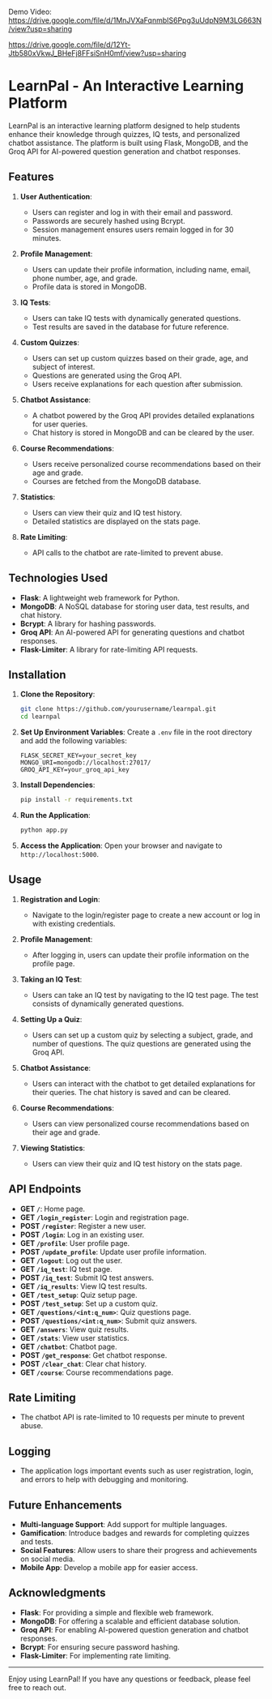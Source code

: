 Demo Video: 
https://drive.google.com/file/d/1MnJVXaFqnmbIS6Ppg3uUdpN9M3LG663N/view?usp=sharing 

https://drive.google.com/file/d/12Yt-Jtb580xVkwJ_BHeFj8FFsiSnH0mf/view?usp=sharing


# LearnPal - An Interactive Learning Platform

LearnPal is an interactive learning platform designed to help students enhance their knowledge through quizzes, IQ tests, and personalized chatbot assistance. The platform is built using Flask, MongoDB, and the Groq API for AI-powered question generation and chatbot responses.

## Features

1. **User Authentication**:
   - Users can register and log in with their email and password.
   - Passwords are securely hashed using Bcrypt.
   - Session management ensures users remain logged in for 30 minutes.

2. **Profile Management**:
   - Users can update their profile information, including name, email, phone number, age, and grade.
   - Profile data is stored in MongoDB.

3. **IQ Tests**:
   - Users can take IQ tests with dynamically generated questions.
   - Test results are saved in the database for future reference.

4. **Custom Quizzes**:
   - Users can set up custom quizzes based on their grade, age, and subject of interest.
   - Questions are generated using the Groq API.
   - Users receive explanations for each question after submission.

5. **Chatbot Assistance**:
   - A chatbot powered by the Groq API provides detailed explanations for user queries.
   - Chat history is stored in MongoDB and can be cleared by the user.

6. **Course Recommendations**:
   - Users receive personalized course recommendations based on their age and grade.
   - Courses are fetched from the MongoDB database.

7. **Statistics**:
   - Users can view their quiz and IQ test history.
   - Detailed statistics are displayed on the stats page.

8. **Rate Limiting**:
   - API calls to the chatbot are rate-limited to prevent abuse.

## Technologies Used

- **Flask**: A lightweight web framework for Python.
- **MongoDB**: A NoSQL database for storing user data, test results, and chat history.
- **Bcrypt**: A library for hashing passwords.
- **Groq API**: An AI-powered API for generating questions and chatbot responses.
- **Flask-Limiter**: A library for rate-limiting API requests.


## Installation

1. **Clone the Repository**:
   ```bash
   git clone https://github.com/yourusername/learnpal.git
   cd learnpal
   ```

2. **Set Up Environment Variables**:
   Create a `.env` file in the root directory and add the following variables:
   ```plaintext
   FLASK_SECRET_KEY=your_secret_key
   MONGO_URI=mongodb://localhost:27017/
   GROQ_API_KEY=your_groq_api_key
   ```

3. **Install Dependencies**:
   ```bash
   pip install -r requirements.txt
   ```

4. **Run the Application**:
   ```bash
   python app.py
   ```

5. **Access the Application**:
   Open your browser and navigate to `http://localhost:5000`.

## Usage

1. **Registration and Login**:
   - Navigate to the login/register page to create a new account or log in with existing credentials.

2. **Profile Management**:
   - After logging in, users can update their profile information on the profile page.

3. **Taking an IQ Test**:
   - Users can take an IQ test by navigating to the IQ test page. The test consists of dynamically generated questions.

4. **Setting Up a Quiz**:
   - Users can set up a custom quiz by selecting a subject, grade, and number of questions. The quiz questions are generated using the Groq API.

5. **Chatbot Assistance**:
   - Users can interact with the chatbot to get detailed explanations for their queries. The chat history is saved and can be cleared.

6. **Course Recommendations**:
   - Users can view personalized course recommendations based on their age and grade.

7. **Viewing Statistics**:
   - Users can view their quiz and IQ test history on the stats page.

## API Endpoints

- **GET `/`**: Home page.
- **GET `/login_register`**: Login and registration page.
- **POST `/register`**: Register a new user.
- **POST `/login`**: Log in an existing user.
- **GET `/profile`**: User profile page.
- **POST `/update_profile`**: Update user profile information.
- **GET `/logout`**: Log out the user.
- **GET `/iq_test`**: IQ test page.
- **POST `/iq_test`**: Submit IQ test answers.
- **GET `/iq_results`**: View IQ test results.
- **GET `/test_setup`**: Quiz setup page.
- **POST `/test_setup`**: Set up a custom quiz.
- **GET `/questions/<int:q_num>`**: Quiz questions page.
- **POST `/questions/<int:q_num>`**: Submit quiz answers.
- **GET `/answers`**: View quiz results.
- **GET `/stats`**: View user statistics.
- **GET `/chatbot`**: Chatbot page.
- **POST `/get_response`**: Get chatbot response.
- **POST `/clear_chat`**: Clear chat history.
- **GET `/course`**: Course recommendations page.

## Rate Limiting

- The chatbot API is rate-limited to 10 requests per minute to prevent abuse.

## Logging

- The application logs important events such as user registration, login, and errors to help with debugging and monitoring.

## Future Enhancements

- **Multi-language Support**: Add support for multiple languages.
- **Gamification**: Introduce badges and rewards for completing quizzes and tests.
- **Social Features**: Allow users to share their progress and achievements on social media.
- **Mobile App**: Develop a mobile app for easier access.

## Acknowledgments

- **Flask**: For providing a simple and flexible web framework.
- **MongoDB**: For offering a scalable and efficient database solution.
- **Groq API**: For enabling AI-powered question generation and chatbot responses.
- **Bcrypt**: For ensuring secure password hashing.
- **Flask-Limiter**: For implementing rate limiting.

---

Enjoy using LearnPal! If you have any questions or feedback, please feel free to reach out.


